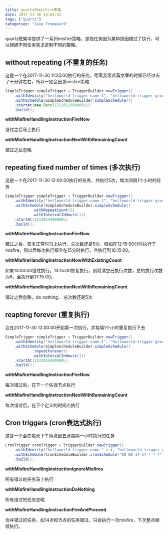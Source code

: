 ```yaml
---
title: quartz的misfire策略
date: 2017-11-30 14:01:52
tags: ["quartz"]
categories: "Java Framework"
---
```

quartz框架中提供了一系列misfire策略，是指任务因为某种原因错过了执行，可以根据不同任务需求定制不同的策略。

## without repeating (不重复的任务)

这是一个在2017-11-30 11:25:00执行的任务，距离我写此篇文章的时候已经过去了十分钟左右，所以一定会出发misfire策略

```Java
SimpleTrigger simpleTrigger = TriggerBuilder.newTrigger()
    .withIdentity("helloworld-trigger-name-1", "helloworld-trigger-group-1")
    .withSchedule(SimpleScheduleBuilder.simpleSchedule())
    .startAt(new Date(1512012300000L))
    .build();
```

**withMisfireHandlingInstructionFireNow**

错过之后马上执行

**withMisfireHandlingInstructionNextWithRemainingCount**

错过之后忽略

## repeating fixed number of times (多次执行)

这是一个在2017-11-30 12:00:00执行的任务，共执行5次，每次间隔1个小时的任务
```Java
SimpleTrigger simpleTrigger = TriggerBuilder.newTrigger()
    .withIdentity("helloworld-trigger-name-1", "helloworld-trigger-group-1")
    .withSchedule(SimpleScheduleBuilder.simpleSchedule()
            .withRepeatCount(5)
            .withIntervalInHours(1))
    .startAt(1512014400000L)
    .build();
```

**withMisfireHandlingInstructionFireNow**

错过之后，恢复正常时马上执行，总次数还是5次，假如在12:15:00分时执行了misfire，则以后每次执行都会在15分时执行，会执行到16:15:00。

**withMisfireHandlingInstructionNowWithExistingCount**

如果13:00:00错过执行，13:15:00恢复执行，则将清空已执行次数，总的执行次数为6，会执行到17:15:00。

**withMisfireHandlingInstructionNextWithRemainingCount**

错过之后忽略，do nothing， 总次数还是5次

## reapting forever (重复执行)

会在2017-11-30 12:00:00开始第一次执行，并每隔1个小时重复执行下去

```Java
SimpleTrigger simpleTrigger = TriggerBuilder.newTrigger()
    .withIdentity("helloworld-trigger-name-1", "helloworld-trigger-group-1")
    .withSchedule(SimpleScheduleBuilder.simpleSchedule()
            .repeatForever()
            .withIntervalInHours(1))
    .startAt(1512014400000L)
    .build();
```
**withMisfireHandlingInstructionFireNow**

每次错过后，在下一个失效节点执行

**withMisfireHandlingInstructionNextWithRemainingCount**

每次错过后，在下个定义的时间点执行

## Cron triggers (cron表达式执行)

这是一个会在每天下午两点到五点每隔一小时执行的任务
```Java
CronTrigger cronTrigger = TriggerBuilder.newTrigger()
    .withIdentity("helloworld-trigger-name-" + i, "helloworld-trigger-group-1")
    .withSchedule(CronScheduleBuilder.cronSchedule("00 00 14-17 * * ?"))
    .build();
```

**withMisfireHandlingInstructionIgnoreMisfires**

所有错过的任务马上执行

**withMisfireHandlingInstructionDoNothing**

所有错过的任务忽略

**withMisfireHandlingInstructionFireAndProceed**

合并错过的任务，如14点和15点的任务错过，只会执行一次misfire，下次整点继续执行。
